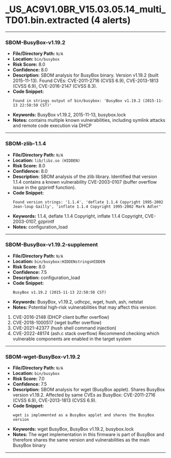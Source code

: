 # _US_AC9V1.0BR_V15.03.05.14_multi_TD01.bin.extracted (4 alerts)

---

### SBOM-BusyBox-v1.19.2

- **File/Directory Path:** `N/A`
- **Location:** `bin/busybox`
- **Risk Score:** 8.0
- **Confidence:** 8.0
- **Description:** SBOM analysis for BusyBox binary. Version v1.19.2 (built 2015-11-13). Found CVEs: CVE-2011-2716 (CVSS 6.9), CVE-2013-1813 (CVSS 6.9), CVE-2016-2147 (CVSS 8.3).
- **Code Snippet:**
  ```
  Found in strings output of bin/busybox: 'BusyBox v1.19.2 (2015-11-13 22:58:50 CST)'
  ```
- **Keywords:** BusyBox v1.19.2, 2015-11-13, busybox.lock
- **Notes:** contains multiple known vulnerabilities, including symlink attacks and remote code execution via DHCP

---
### SBOM-zlib-1.1.4

- **File/Directory Path:** `N/A`
- **Location:** `lib/libz.so (HIDDEN)`
- **Risk Score:** 8.0
- **Confidence:** 8.0
- **Description:** SBOM analysis of the zlib library. Identified that version 1.1.4 contains a known vulnerability CVE-2003-0107 (buffer overflow issue in the gzprintf function).
- **Code Snippet:**
  ```
  Found version strings: '1.1.4', 'deflate 1.1.4 Copyright 1995-2002 Jean-loup Gailly', 'inflate 1.1.4 Copyright 1995-2002 Mark Adler'
  ```
- **Keywords:** 1.1.4, deflate 1.1.4 Copyright, inflate 1.1.4 Copyright, CVE-2003-0107, gzprintf
- **Notes:** configuration_load

---
### SBOM-BusyBox-v1.19.2-supplement

- **File/Directory Path:** `N/A`
- **Location:** `bin/busybox:HIDDENstringsHIDDEN`
- **Risk Score:** 8.0
- **Confidence:** 7.5
- **Description:** configuration_load
- **Code Snippet:**
  ```
  BusyBox v1.19.2 (2015-11-13 22:58:50 CST)
  ```
- **Keywords:** BusyBox, v1.19.2, udhcpc, wget, hush, ash, netstat
- **Notes:** Potential high-risk vulnerabilities that may affect this version:
1. CVE-2016-2148 (DHCP client buffer overflow)
2. CVE-2018-1000517 (wget buffer overflow)
3. CVE-2021-42377 (hush shell command injection)
4. CVE-2022-48174 (ash.c stack overflow)
Recommend checking which vulnerable components are enabled in the target system

---
### SBOM-wget-BusyBox-v1.19.2

- **File/Directory Path:** `N/A`
- **Location:** `bin/busybox`
- **Risk Score:** 7.0
- **Confidence:** 7.5
- **Description:** SBOM analysis for wget (BusyBox applet). Shares BusyBox version v1.19.2. Affected by same CVEs as BusyBox: CVE-2011-2716 (CVSS 6.9), CVE-2013-1813 (CVSS 6.9).
- **Code Snippet:**
  ```
  wget is implemented as a BusyBox applet and shares the BusyBox version
  ```
- **Keywords:** wget BusyBox, BusyBox v1.19.2, busybox.lock
- **Notes:** The wget implementation in this firmware is part of BusyBox and therefore shares the same version and vulnerabilities as the main BusyBox binary

---
